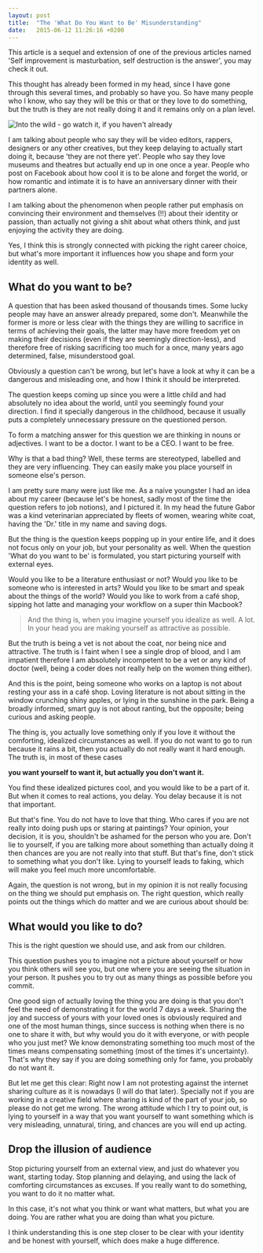 ```yaml
---
layout: post
title:  "The 'What Do You Want to Be' Misunderstanding"
date:   2015-06-12 11:26:16 +0200
---
```

This article is a sequel and extension of one of the previous articles named 'Self improvement is masturbation, self destruction is the answer', you may check it out.

This thought has already been formed in my head, since I have gone through this several times, and probably so have you. So have many people who I know, who say they will be this or that or they love to do something,  but the truth is they are not really doing it and it remains only on a plan level.

![Into the wild - go watch it, if you haven't already]({{site.cdn_path}}/img/posts/2015-06-12-the-what-do-you-want-to-be-misunderstanding/intothewild.jpg)

I am talking about people who say they will be video editors, rappers, designers or any other creatives, but they keep delaying to actually start doing it, because 'they are not there yet'. People who say they love museums and theatres but actually end up in one once a year. People who post on Facebook about how cool it is to be alone and forget the world, or how romantic and intimate it is to have an anniversary dinner with their partners alone.

I am talking about the phenomenon when people rather put emphasis on convincing their environment and themselves (!!) about their identity or passion,  than actually not giving a shit about what others think, and just enjoying the activity they are doing.

Yes, I think this is strongly connected with picking the right career choice, but what's more important it influences how you shape and form your identity as well.

## What do you want to be? 

A question that has been asked thousand of thousands times. Some lucky people may have an answer already prepared, some don't. Meanwhile the former is more or less clear with the things they are willing to sacrifice in terms of achieving their goals, the latter may have more freedom yet on making their decisions (even if they are seemingly direction-less), and therefore free of risking sacrificing too much for a once, many years ago determined, false, misunderstood goal.

Obviously a question can't be wrong, but let's have a look at why it can be a dangerous and misleading one, and how I think it should be interpreted.

The question keeps coming up since you were a little child and had absolutely no idea about the world, until you seemingly found your direction. I find it specially dangerous in the childhood, because it usually puts a completely unnecessary pressure on the questioned person.

To form a matching answer for this question we are thinking in nouns or adjectives. I want to be a doctor. I want to be a CEO. I want to be free.

Why is that a bad thing? Well, these terms are stereotyped, labelled and  they are very influencing. They can easily make you place yourself in someone else's person.

I am pretty sure many were just like me. As a naive youngster I had an idea about my career (because let's be honest, sadly most of the time the question refers to job notions), and I pictured it. In my head the future Gabor was a  kind veterinarian appreciated by fleets of women, wearing white coat, having the 'Dr.' title in my name and saving dogs.

But the thing is the question keeps popping up in your entire life, and it does not focus only on your job, but your personality as well. When the question 'What do you want to be' is formulated, you start picturing yourself with external eyes.

Would you like to be a literature enthusiast or not? Would you like to be someone who is interested in arts? Would you like to be smart and speak about the things of the world? Would you like to work from a café shop, sipping hot latte and managing your workflow on a super thin Macbook?

> And the thing is, when you imagine yourself you idealize as well. A lot. In your head you are making yourself as attractive as possible.

But the truth is being a vet is not about the coat, nor being nice and attractive. The truth is I faint when I see a single drop of blood, and I am impatient therefore I am absolutely incompetent to be a vet or any kind of doctor (well, being a coder does not really help on the women thing either).

And this is the point, being someone who works on a laptop is not about resting your ass in a café shop. Loving literature is not about sitting in the window crunching shiny apples, or lying in the sunshine in the park. Being a broadly informed, smart guy is not about ranting, but the opposite; being curious and asking people.

The thing is, you actually love something only if you love it without the comforting, idealized circumstances as well. If you do not want to go to run because it rains a bit, then you actually do not really want it hard enough. The truth is, in most of these cases

**you want yourself  to want it, but actually you don't want it.**

You find these idealized pictures cool, and you would like to be a part of it. But when it comes to real actions, you delay. You delay because it is not that important.

But that's fine. You do not have to love that thing. Who cares if you are not really into doing push ups or staring at paintings? Your opinion, your decision, it is you, shouldn't be ashamed for the person who you are. Don't lie to yourself, if you are talking more about something than actually doing it then chances are you are not really into that stuff. But that's fine, don't stick to something what you don't like. Lying to yourself leads to faking, which will make you feel much more uncomfortable.

Again, the question is not wrong, but in my opinion it is not really focusing on the thing we should put emphasis on. The right question, which really points out the things which do matter and we are curious about should be:

## What would you like to do?

This is the right question we should use, and ask from our children.

This question pushes you to imagine not a picture about yourself or how you think others will see you, but one where you are seeing the situation in your person. It pushes you to try out as many things as possible before you commit.

One good sign of actually loving the thing you are doing is that you don't feel the need of demonstrating it for  the world 7 days a week. Sharing the joy and success of yours with your loved ones is obviously required and one of the most human things, since success is nothing when there is no one to share it with, but why would you do it with everyone, or with people who you just met? We know demonstrating something too much most of the times means compensating something (most of the times it's uncertainty). That's why they say if you are doing something only for fame, you probably do not want it.

But let me get this clear: Right now I am not protesting against the internet sharing culture as it is nowadays (I will do that later). Specially not if you are working in a creative field where sharing is kind of the part of your job, so please do not get me wrong. The wrong attitude which I try to point out, is lying to yourself in a way that you want yourself to want something which is very misleading, unnatural, tiring, and chances are you will end up acting.

## Drop the illusion of audience

Stop picturing yourself from an external view, and just do whatever you want, starting today. Stop planning and delaying, and using the lack of comforting circumstances as excuses. If you really want to do something, you want to do it no matter what.

In this case, it's not what you think or want what matters, but what you are doing. You are rather what you are doing than what you picture.

I think understanding this is one step closer to be clear with your identity and be honest with yourself, which does make a huge difference.